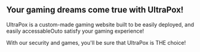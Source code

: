 ## Your gaming dreams come true with UltraPox!

UltraPox is a custom-made gaming website built to be easily deployed, and easily accessableOuto satisfy your gaming experience!

With our security and games, you'll be sure that UltraPox is THE choice!
